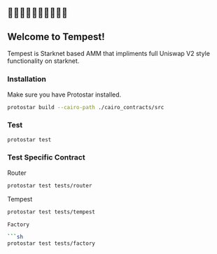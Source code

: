 								
 
 ##       🌊🌊🌊🌊🌊🌊🌊🌊🌊🌊
 ##       Welcome to Tempest!
  
Tempest is Starknet based AMM that impliments full Uniswap V2 style functionality on starknet.   
 
### Installation

Make sure you have Protostar installed.

```sh
protostar build --cairo-path ./cairo_contracts/src
```

### Test

```sh
protostar test 
```

### Test Specific Contract

Router

```sh
protostar test tests/router 
```

Tempest

```sh
protostar test tests/tempest

Factory

```sh
protostar test tests/factory
